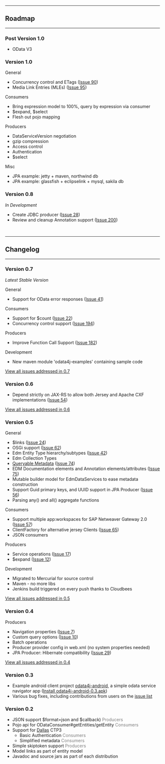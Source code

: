 
---

## Roadmap ##

---

### Post Version 1.0 ###

  * OData V3<br />

### Version 1.0 ###

General
  * Concurrency control and ETags ([Issue 90](https://code.google.com/p/odata4j/issues/detail?id=90))
  * Media Link Entries (MLEs) ([Issue 95](https://code.google.com/p/odata4j/issues/detail?id=95))

Consumers
  * Bring expression model to 100%, query by expression via consumer
  * $expand, $select
  * Flesh out pojo mapping

Producers
  * DataServiceVersion negotiation
  * gzip compression
  * Access control
  * Authentication
  * $select

Misc
  * JPA example: jetty + maven, northwind db
  * JPA example: glassfish + eclipselink + mysql, sakila db<br />

### Version 0.8 ###
_In Development_

  * Create JDBC producer ([Issue 28](https://code.google.com/p/odata4j/issues/detail?id=28))
  * Review and cleanup Annotation support ([Issue 200](https://code.google.com/p/odata4j/issues/detail?id=200))
<br />

---

## Changelog ##

---


### Version 0.7 ###
_Latest Stable Version_

General
  * Support for OData error responses ([Issue 41](https://code.google.com/p/odata4j/issues/detail?id=41))

Consumers
  * Support for $count ([Issue 22](https://code.google.com/p/odata4j/issues/detail?id=22))
  * Concurrency control support ([Issue 194](https://code.google.com/p/odata4j/issues/detail?id=194))

Producers
  * Improve Function Call Support ([Issue 182](https://code.google.com/p/odata4j/issues/detail?id=182))

Development
  * New maven module 'odata4j-examples' containing sample code

[View all issues addressed in 0.7](http://code.google.com/p/odata4j/issues/list?can=1&q=Milestone%3DRelease0.7)
<br />
### Version 0.6 ###
  * Depend strictly on JAX-RS to allow both Jersey and Apache CXF implementations ([Issue 54](https://code.google.com/p/odata4j/issues/detail?id=54))

[View all issues addressed in 0.6](http://code.google.com/p/odata4j/issues/list?can=1&q=Milestone%3DRelease0.6)
<br />
### Version 0.5 ###

General
  * $links ([Issue 24](https://code.google.com/p/odata4j/issues/detail?id=24))
  * OSGi support ([Issue 62](https://code.google.com/p/odata4j/issues/detail?id=62))
  * Edm Entity Type hierarchy/subtypes ([Issue 42](https://code.google.com/p/odata4j/issues/detail?id=42))
  * Edm Collection Types
  * [Queryable Metadata](QueryableMetadata.md) ([Issue 74](https://code.google.com/p/odata4j/issues/detail?id=74))
  * EDM Documentation elements and Annotation elements/attributes ([Issue 75](https://code.google.com/p/odata4j/issues/detail?id=75))
  * Mutable builder model for EdmDataServices to ease metadata construction
  * Support Guid primary keys, and UUID support in JPA Producer ([Issue 56](https://code.google.com/p/odata4j/issues/detail?id=56))
  * Parsing any() and all() aggregate functions

Consumers
  * Support multiple app:workspaces for SAP Netweaver Gateway 2.0 ([Issue 57](https://code.google.com/p/odata4j/issues/detail?id=57))
  * ClientFactory for alternative jersey Clients ([Issue 65](https://code.google.com/p/odata4j/issues/detail?id=65))
  * JSON consumers

Producers
  * Service operations ([Issue 17](https://code.google.com/p/odata4j/issues/detail?id=17))
  * $expand ([Issue 12](https://code.google.com/p/odata4j/issues/detail?id=12))

Development
  * Migrated to Mercurial for source control
  * Maven - no more libs
  * Jenkins build triggered on every push thanks to Cloudbees

[View all issues addressed in 0.5](http://code.google.com/p/odata4j/issues/list?can=1&q=Milestone%3DRelease0.5)
<br />
### Version 0.4 ###
Producers
  * Navigation properties ([Issue 7](https://code.google.com/p/odata4j/issues/detail?id=7))
  * Custom query options ([Issue 10](https://code.google.com/p/odata4j/issues/detail?id=10))
  * Batch operations
  * Producer provider config in web.xml (no system properties needed)
  * JPA Producer: Hibernate compatibility ([Issue 29](https://code.google.com/p/odata4j/issues/detail?id=29))

[View all issues addressed in 0.4](http://code.google.com/p/odata4j/issues/list?can=1&q=Milestone%3DRelease0.4)
<br />
### Version 0.3 ###
  * Example android client project [odata4j-android](http://code.google.com/p/odata4j/source/browse?repo=android&name=0.3#hg%2Fodata4j-android), a simple odata service navigator app ([Install odata4j-android-0.3.apk](http://odata4j.googlecode.com/svn/tags/0.3/odata4j-android/dist/odata4j-android-0.3.apk))
  * Various bug fixes, including contributions from users on the [issue list](http://code.google.com/p/odata4j/issues/list)<br />
### Version 0.2 ###
  * JSON support $format=json and $callback) <font color='gray'>Producers</font>
  * Pojo api for ODataConsumer#getEntities/getEntity <font color='gray'>Consumers</font>
  * Support for [Dallas](https://www.sqlazureservices.com/Catalog.aspx) CTP3
    * Basic Authentication <font color='gray'>Consumers</font>
    * Simplified metadata <font color='gray'>Consumers</font>
  * Simple skiptoken support <font color='gray'>Producers</font>
  * Model links as part of entity model
  * Javadoc and source jars as part of each distribution